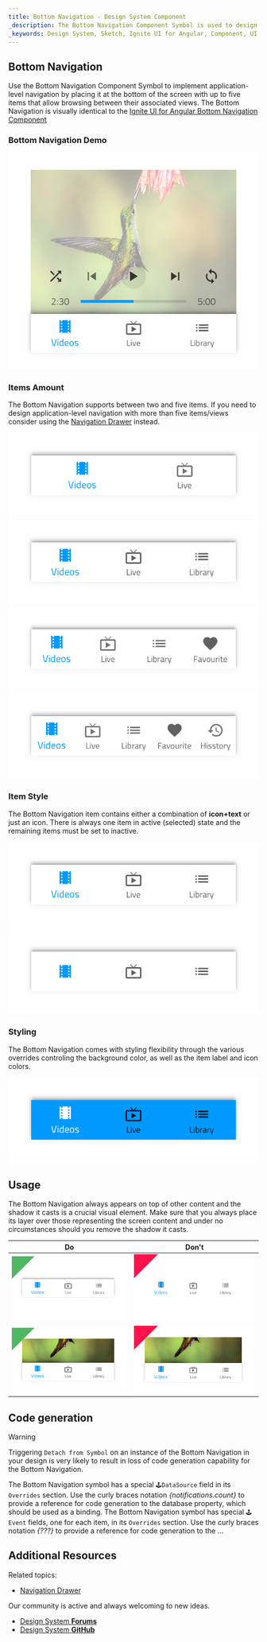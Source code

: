 ```yaml
---
title: Bottom Navigation - Design System Component
_description: The Bottom Navigation Component Symbol is used to design simple application-level navigation. 
_keywords: Design System, Sketch, Ignite UI for Angular, Component, UI Library, Widgets
---
```


## Bottom Navigation

Use the Bottom Navigation Component Symbol to implement application-level navigation by placing it at the bottom of the screen with up to five items that allow browsing between their associated views.
The Bottom Navigation is visually identical to the [Ignite UI for Angular Bottom Navigation Component](https://www.infragistics.com/products/ignite-ui-angular/angular/components/tabbar.html)

### Bottom Navigation Demo

![](../images/bottom-nav_demo.png)

### Items Amount

The Bottom Navigation supports between two and five items. If you need to design application-level navigation with more than five items/views consider using the [Navigation Drawer](nav-drawer.md) instead.

![](../images/bottom-nav_items2.png)
![](../images/bottom-nav_items3.png)
![](../images/bottom-nav_items4.png)
![](../images/bottom-nav_items5.png)

### Item Style

The Bottom Navigation item contains either a combination of **icon+text** or just an icon. There is always one item in active (selected) state and the remaining items must be set to inactive.

![](../images/bottom-nav_icon&text.png)
![](../images/bottom-nav_icon.png)

### Styling

The Bottom Navigation comes with styling flexibility through the various overrides controling the background color, as well as the item label and icon colors.

![](../images/bottom-nav_styling.png)

## Usage

The Bottom Navigation always appears on top of other content and the shadow it casts is a crucial visual element. Make sure that you always place its layer over those representing the screen content and under no circumstances should you remove the shadow it casts.

| Do                                | Don't                               |
| --------------------------------- | ----------------------------------- |
| ![](../images/bottom-nav_do1.png) | ![](../images/bottom-nav_dont1.png) |
| ![](../images/bottom-nav_do2.png) | ![](../images/bottom-nav_dont2.png) |

## Code generation

> [!WARNING]
> Triggering `Detach from Symbol` on an instance of the Bottom Navigation in your design is very likely to result in loss of code generation capability for the Bottom Navigation.

The Bottom Navigation symbol has a special `🕹️DataSource` field in its `Overrides` section. Use the curly braces notation _{notifications.count}_ to provide a reference for code generation to the database property, which should be used as a binding.
The Bottom Navigation symbol has special `🕹️Event` fields, one for each item, in its `Overrides` section. Use the curly braces notation _{???}_ to provide a reference for code generation to the ...

## Additional Resources

Related topics:

* [Navigation Drawer](nav-drawer.md)
  <div class="divider--half"></div>

Our community is active and always welcoming to new ideas.

* [Design System **Forums**](https://www.infragistics.com/community/forums/f/ignite-ui-for-angular)
* [Design System **GitHub**](https://github.com/IgniteUI/igniteui-angular)
